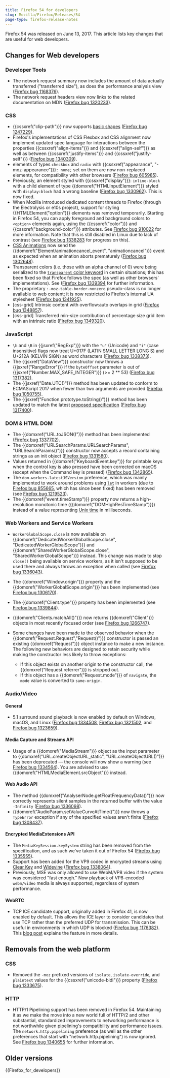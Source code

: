 ```yaml
---
title: Firefox 54 for developers
slug: Mozilla/Firefox/Releases/54
page-type: firefox-release-notes
---
```




Firefox 54 was released on June 13, 2017. This article lists key changes that are useful for web developers.

## Changes for Web developers

### Developer Tools

- The network request summary now includes the amount of data actually transferred ("transferred size"), as does the performance analysis view ([Firefox bug 1168376](https://bugzil.la/1168376)).
- The network request headers view now links to the related documentation on MDN ([Firefox bug 1320233](https://bugzil.la/1320233)).

### CSS

- {{cssxref("clip-path")}} now supports [basic shapes](/Web/CSS/CSS_shapes) ([Firefox bug 1247229](https://bugzil.la/1247229)).
- Firefox's implementations of CSS Flexbox and CSS alignment now implement updated spec language for interactions between the properties {{cssxref("align-items")}} and {{cssxref("align-self")}} as well as between {{cssxref("justify-items")}} and {{cssxref("justify-self")}} ([Firefox bug 1340309](https://bugzil.la/1340309)).
-  elements of types `checkbox` and `radio` with {{cssxref("appearance", "-moz-appearance")}}`: none;` set on them are now non-replaced elements, for compatibility with other browsers ([Firefox bug 605985](https://bugzil.la/605985)).
- Previously, an element styled with {{cssxref("display")}}: `inline-block` with a child element of type {{domxref("HTMLInputElement")}} styled with `display:block` had a wrong baseline ([Firefox bug 1330962](https://bugzil.la/1330962)). This is now fixed.
- When Mozilla introduced dedicated content threads to Firefox (through the Electrolysis or e10s project), support for styling {{HTMLElement("option")}} elements was removed temporarily. Starting in Firefox 54, you can apply foreground and background colors to `<option>` elements again, using the {{cssxref("color")}} and {{cssxref("background-color")}} attributes. See [Firefox bug 910022](https://bugzil.la/910022) for more information. Note that this is still disabled in Linux due to lack of contrast (see [Firefox bug 1338283](https://bugzil.la/1338283) for progress on this).
- [CSS Animations](/Web/CSS/CSS_animations) now send the {{domxref("Element/animationcancel_event", "animationcancel")}} event as expected when an animation aborts prematurely ([Firefox bug 1302648](https://bugzil.la/1302648)).
- Transparent colors (i.e. those with an alpha channel of 0) were being serialized to the [`transparent` color keyword](/Web/CSS/color_value) in certain situations; this has been fixed so that Firefox follows the spec (as well as other browsers' implementations). See ([Firefox bug 1339394](https://bugzil.la/1339394) for further information.
- The proprietary `:-moz-table-border-nonzero` pseudo-class is no longer available to web content; it is now restricted to Firefox's internal UA stylesheet ([Firefox bug 1341925](https://bugzil.la/1341925)).
- \[css-grid] Intrinsic content with overflow:auto overlaps in grid ([Firefox bug 1348857](https://bugzil.la/1348857)).
- \[css-grid] Transferred min-size contribution of percentage size grid item with an intrinsic ratio ([Firefox bug 1349320](https://bugzil.la/1349320)).

### JavaScript

- `\b` and `\B` in {{jsxref("RegExp")}} with the `"u"` (Unicode) and `"i"` (case insensitive) flags now treat U+017F (LATIN SMALL LETTER LONG S) and U+212A (KELVIN SIGN) as word characters ([Firefox bug 1338373](https://bugzil.la/1338373)).
- The {{jsxref("DataView")}} constructor now throws a {{jsxref("RangeError")}} if the `byteOffset` parameter is out of {{jsxref("Number.MAX_SAFE_INTEGER")}} (>= 2 \*\* 53) ([Firefox bug 1317382](https://bugzil.la/1317382)).
- The {{jsxref("Date.UTC()")}} method has been updated to conform to ECMAScript 2017 when fewer than two arguments are provided ([Firefox bug 1050755](https://bugzil.la/1050755)).
- The {{jsxref("Function.prototype.toString()")}} method has been updated to match the latest [proposed specification](https://tc39.es/Function-prototype-toString-revision/) ([Firefox bug 1317400](https://bugzil.la/1317400)).

### DOM & HTML DOM

- The {{domxref("URL.toJSON()")}} method has been implemented ([Firefox bug 1337702](https://bugzil.la/1337702)).
- The {{domxref("URLSearchParams.URLSearchParams", "URLSearchParams()")}} constructor now accepts a record containing strings as an init object ([Firefox bug 1331580](https://bugzil.la/1331580)).
- Values returned in {{domxref("KeyboardEvent.key")}} for printable keys when the control key is also pressed have been corrected on macOS (except when the Command key is pressed) ([Firefox bug 1342865](https://bugzil.la/1342865)).
- The `dom.workers.latestJSVersion` preference, which was mainly implemented to work around problems using [`let`](/Web/JavaScript/Reference/Statements/let) in workers (due to [Firefox bug 855665](https://bugzil.la/855665), which has since been fixed) has been removed (see [Firefox bug 1219523](https://bugzil.la/1219523)).
- The {{domxref("event.timeStamp")}} property now returns a high-resolution monotonic time ({{domxref("DOMHighResTimeStamp")}}) instead of a value representing [Unix time](/Glossary/Unix_time) in milliseconds.

### Web Workers and Service Workers

- `WorkerGlobalScope.close` is now available on {{domxref("DedicatedWorkerGlobalScope.close", "DedicatedWorkerGlobalScope")}} and {{domxref("SharedWorkerGlobalScope.close", "SharedWorkerGlobalScope")}} instead. This change was made to stop `close()` being available on service workers, as it isn't supposed to be used there and always throws an exception when called (see [Firefox bug 1336043](https://bugzil.la/1336043)).
- The {{domxref("Window.origin")}} property and the {{domxref("WorkerGlobalScope.origin")}} has been implemented (see [Firefox bug 1306170](https://bugzil.la/1306170)).
- The {{domxref("Client.type")}} property has been implemented (see [Firefox bug 1339844](https://bugzil.la/1339844)).
- {{domxref("Clients.matchAll()")}} now returns {{domxref("Client")}} objects in most recently focused order (see [Firefox bug 1266747](https://bugzil.la/1266747)).
- Some changes have been made to the observed behavior when the {{domxref("Request.Request","Request()")}} constructor is passed an existing {{domxref("Request")}} object instance to make a new instance. The following new behaviors are designed to retain security while making the constructor less likely to throw exceptions:

  - If this object exists on another origin to the constructor call, the {{domxref("Request.referrer")}} is stripped out.
  - If this object has a {{domxref("Request.mode")}} of `navigate`, the `mode` value is converted to `same-origin`.

### Audio/Video

#### General

- 5.1 surround sound playback is now enabled by default on Windows, macOS, and Linux ([Firefox bug 1334508](https://bugzil.la/1334508), [Firefox bug 1321502](https://bugzil.la/1321502), and [Firefox bug 1323659](https://bugzil.la/1323659)).

#### Media Capture and Streams API

- Usage of a {{domxref("MediaStream")}} object as the input parameter to {{domxref("URL.createObjectURL_static", "URL.createObjectURL()")}} has been deprecated — the console will now show a warning (see [Firefox bug 1334564](https://bugzil.la/1334564)). You are advised to use {{domxref("HTMLMediaElement.srcObject")}} instead.

#### Web Audio API

- The method {{domxref("AnalyserNode.getFloatFrequencyData()")}} now correctly represents silent samples in the returned buffer with the value `-Infinity` ([Firefox bug 1336098](https://bugzil.la/1336098)).
- {{domxref("AudioParam.setValueCurveAtTime()")}} now throws a `TypeError` exception if any of the specified values aren't finite ([Firefox bug 1308437](https://bugzil.la/1308437)).

#### Encrypted MediaExtensions API

- The `MediaKeySession.keySystem` string has been removed from the specification, and as such we've taken it out of Firefox 54 ([Firefox bug 1335555](https://bugzil.la/1335555)).
- Support has been added for the VP9 codec in encrypted streams using [Clear Key](https://www.w3.org/TR/encrypted-media/#clear-key) and [Widevine](https://www.widevine.com/) ([Firefox bug 1338064](https://bugzil.la/1338064)).
- Previously, MSE was only allowed to use WebM/VP8 video if the system was considered "fast enough." Now playback of VP8-encoded `webm/video` media is always supported, regardless of system performance.

#### WebRTC

- TCP ICE candidate support, originally added in Firefox 41, is now enabled by default. This allows the ICE layer to consider candidates that use TCP rather than the preferred UDP for transmission. This can be useful in environments in which UDP is blocked ([Firefox bug 1176382](https://bugzil.la/1176382)). This [blog post](https://blog.mozilla.org/webrtc/active-ice-tcp-punch-firewalls-directly/) explains the feature in more details.

## Removals from the web platform

### CSS

- Removed the `-moz` prefixed versions of `isolate`, `isolate-override`, and `plaintext` values for the {{cssxref("unicode-bidi")}} property ([Firefox bug 1333675](https://bugzil.la/1333675)).

### HTTP

- HTTP/1 Pipelining support has been removed in Firefox 54. Maintaining it as we make the move into a new world full of HTTP/2 and other substantial, standardized improvements to networking performance is not worthwhile given pipelining's compatibility and performance issues. The `network.http.pipelining` preference (as well as the other preferences that start with "network.http.pipelining") is now ignored. See [Firefox bug 1340655](https://bugzil.la/1340655) for further information.

## Older versions

{{Firefox_for_developers}}
